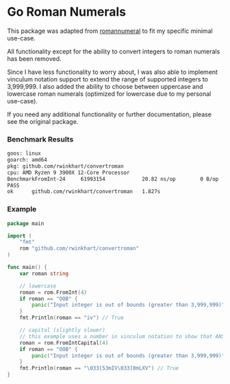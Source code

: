 # Go Roman Numerals

This package was adapted from [romannumeral](https://github.com/brandenc40/romannumeral) to fit my specific minimal use-case.

All functionality except for the ability to convert integers to roman numerals has been removed.

Since I have less functionality to worry about, I was also able to implement vinculum notation support to extend the range of supported integers to 3,999,999.
I also added the ability to choose between uppercase and lowercase roman numerals (optimized for lowercase due to my personal use-case).

If you need any additional functionality or further documentation, please see the original package.

### Benchmark Results

```sh
goos: linux
goarch: amd64
pkg: github.com/rwinkhart/convertroman
cpu: AMD Ryzen 9 3900X 12-Core Processor
BenchmarkFromInt-24    	61993154	        20.82 ns/op	       0 B/op	       0 allocs/op
PASS
ok  	github.com/rwinkhart/convertroman	1.827s
```

### Example

```go
package main

import (
	"fmt"
	rom "github.com/rwinkhart/convertroman"
)

func main() {
	var roman string

	// lowercase
	roman = rom.FromInt(4)
	if roman == "OOB" {
		panic("Input integer is out of bounds (greater than 3,999,999)")
	}
	fmt.Println(roman == "iv") // True

	// capital (slightly slower)
	// this example uses a number in vinculum notation to show that ANSI escape codes are used to provide the overline
	roman = rom.FromIntCapital(4)
	if roman == "OOB" {
		panic("Input integer is out of bounds (greater than 3,999,999)")
	}
	fmt.Println(roman == "\033[53mIV\033[0mLXV") // True
}
```
